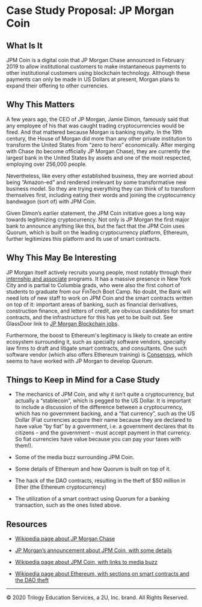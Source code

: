 # Case Study Proposal: JP Morgan Coin

## What Is It

JPM Coin is a digital coin that JP Morgan Chase announced in February 2019 to allow institutional customers to make instantaneous payments to other institutional customers using blockchain technology. Although these payments can only be made in US Dollars at present, Morgan plans to expand their offering to other currencies.

## Why This Matters

A few years ago, the CEO of JP Morgan, Jamie Dimon, famously said that any employee of his that was caught trading cryptocurrencies would be fired. And that mattered because Morgan is banking royalty. In the 19th century, the House of Morgan did more than any other private institution to transform the United States from “zero to hero” economically. After merging with Chase (to become officially JP Morgan Chase), they are currently the largest bank in the United States by assets and one of the most respected, employing over 256,000 people.

Nevertheless, like every other established business, they are worried about being “Amazon-ed” and rendered irrelevant by some transformative new business model. So they are trying everything they can think of to transform themselves first, including eating their words and joining the cryptocurrency bandwagon (sort of) with JPM Coin.

Given Dimon’s earlier statement, the JPM Coin initiative goes a long way towards legitimizing cryptocurrency. Not only is JP Morgan the first major bank to announce anything like this, but the fact that the JPM Coin uses Quorum, which is built on the leading cryptocurrency platform, Ethereum, further legitimizes this platform and its use of smart contracts.

## Why This May Be Interesting

JP Morgan itself actively recruits young people, most notably through their [internship and associate](https://careers.jpmorgan.com/us/en/students/programs?)  programs. It has a massive presence in New York City and is partial to Columbia grads, who were also the first cohort of students to graduate from our FinTech Boot Camp. No doubt, the Bank will need lots of new staff to work on JPM Coin and the smart contracts written on top of it: important areas of banking, such as financial derivatives, construction finance, and letters of credit, are obvious candidates for smart contracts, and the infrastructure for this has yet to be built out. See GlassDoor link to [JP Morgan Blockchain jobs](https://www.glassdoor.com/Jobs/J-P-Morgan-blockchain-Jobs-EI_IE145.0,10_KO11,21.htm).

Furthermore, the boost to Ethereum's legitimacy is likely to create an entire ecosystem surrounding it, such as specialty software vendors, specialty law firms to draft and litigate smart contracts, and consultants. One such software vendor (which also offers Ethereum training) is [Consensys](https://consensys.net/), which seems to have worked with JP Morgan to develop Quorum.

## Things to Keep in Mind for a Case Study

* The mechanics of JPM Coin, and why it isn’t quite a cryptocurrency, but actually a “stablecoin”, which is pegged to the US Dollar. It is important to include a discussion of the difference between a cryptocurrency, which has no government backing, and a “fiat currency”, such as the US Dollar (Fiat currencies acquire their name because they are declared to have value “by fiat” by a government, i.e. a government declares that its citizens – and the government – must accept payment in that currency. So fiat currencies have value because you can pay your taxes with them!).

* Some of the media buzz surrounding JPM Coin.

* Some details of Ethereum and how Quorum is built on top of it.

* The hack of the DAO contracts, resulting in the theft of $50 million in Ether (the Ethereum cryptocurrency)

* The utilization of a smart contract using Quorum for a banking transaction, such as the ones listed above.

## Resources

* [Wikipedia page about JP Morgan Chase](https://en.wikipedia.org/wiki/JPMorgan_Chase)

* [JP Morgan’s announcement about JPM Coin, with some details](https://www.jpmorgan.com/global/news/digital-coin-payments)

* [Wikipedia page about JPM Coin, with links to media buzz](https://en.wikipedia.org/wiki/JPM_Coin)

* [Wikipedia page about Ethereum, with sections on smart contracts and the DAO theft](https://en.wikipedia.org/wiki/Ethereum)

---
© 2020 Trilogy Education Services, a 2U, Inc. brand. All Rights Reserved.
